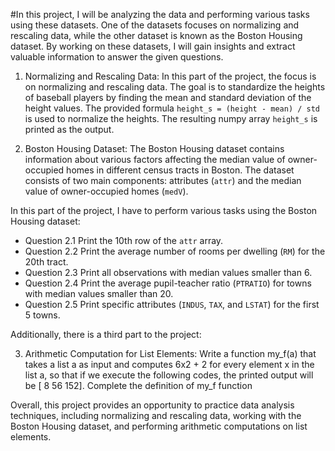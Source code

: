 #In this project, I will be analyzing the data and performing various tasks using these datasets. One of the datasets focuses on normalizing and rescaling data, while the other dataset is known as the Boston Housing dataset. By working on these datasets, I will gain insights and extract valuable information to answer the given questions.

1. Normalizing and Rescaling Data:
In this part of the project, the focus is on normalizing and rescaling data. The goal is to standardize the heights of baseball players by finding the mean and standard deviation of the height values. The provided formula `height_s = (height - mean) / std` is used to normalize the heights. The resulting numpy array `height_s` is printed as the output.

2. Boston Housing Dataset:
The Boston Housing dataset contains information about various factors affecting the median value of owner-occupied homes in different census tracts in Boston. The dataset consists of two main components: attributes (`attr`) and the median value of owner-occupied homes (`medV`).

In this part of the project, I have to perform various tasks using the Boston Housing dataset:

- Question 2.1 Print the 10th row of the `attr` array.
- Question 2.2 Print the average number of rooms per dwelling (`RM`) for the 20th tract.
- Question 2.3 Print all observations with median values smaller than 6.
- Question 2.4 Print the average pupil-teacher ratio (`PTRATIO`) for towns with median values smaller than 20.
- Question 2.5 Print specific attributes (`INDUS`, `TAX`, and `LSTAT`) for the first 5 towns.

Additionally, there is a third part to the project:

3. Arithmetic Computation for List Elements:
Write a function my_f(a) that takes a list a as input and computes 6x2 + 2 for every element x
in the list a, so that if we execute the following codes, the printed output will be [ 8 56 152].
Complete the definition of my_f function

Overall, this project provides an opportunity to practice data analysis techniques, including normalizing and rescaling data, working with the Boston Housing dataset, and performing arithmetic computations on list elements.